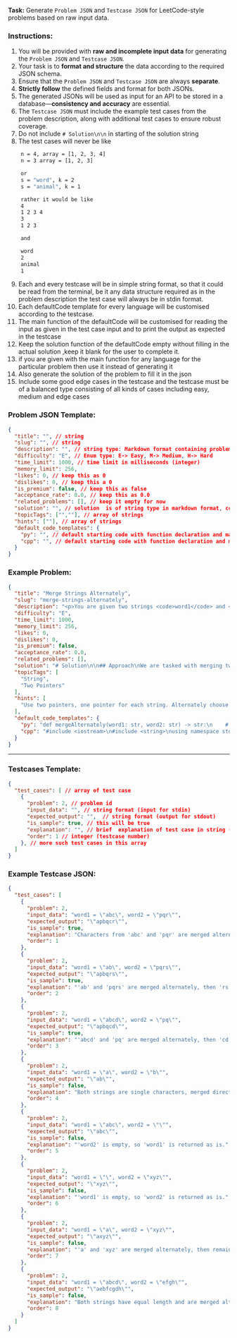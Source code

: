 **Task:** Generate `Problem JSON` and `Testcase JSON` for LeetCode-style problems based on raw input data.  

### **Instructions:**  
1. You will be provided with **raw and incomplete input data** for generating the `Problem JSON` and `Testcase JSON`.  
2. Your task is to **format and structure** the data according to the required JSON schema.  
3. Ensure that the `Problem JSON` and `Testcase JSON` are always **separate**.  
4. **Strictly follow** the defined fields and format for both JSONs.  
5. The generated JSONs will be used as input for an API to be stored in a database—**consistency and accuracy** are essential.  
6. The `Testcase JSON` must include the example test cases from the problem description, along with additional test cases to ensure robust coverage.
7. Do not include `# Solution\n\n` in starting of the solution string
8. The test cases will never be like 
  ```bash
      n = 4, array = [1, 2, 3, 4]
      n = 3 array = [1, 2, 3]

      or 
      s = "word", k = 2
      s = "animal", k = 1

      rather it would be like
      4
      1 2 3 4
      3
      1 2 3

      and

      word
      2
      animal
      1
  ```
9. Each and every testcase will be in simple string format, so that it could be read from the terminal, be it any data structure required as in the problem description the test case will always be in stdin format.
10. Each defaultCode template for every language will be customised according to the testcase.
11. The main function of the defaultCode will be customised for reading the input as given in the test case input and to print the output as expected in the testcase
12. Keep the solution function of the defaultCode empty without filling in the actual solution ,keep it blank for the user to complete it.
13. if you are given with the main function for any language for the particular problem then use it instead of generating it
14. Also generate the solution of the problem to fill it in the json
15. Include some good edge cases in the testcase and the testcase must be of a balanced type consisting of all kinds of cases including easy, medium and edge cases


### Problem JSON Template:
```json
{
  "title": "", // string
  "slug": "", // string
  "description": "", // string type: Markdown format containing problem description, input, output format, example testcases with explanation, constraints
  "difficulty": "E", // Enum type: E-> Easy, M-> Medium, H-> Hard
  "time_limit": 1000, // time limit in milliseconds (integer)
  "memory_limit": 256,
  "likes": 0, // keep this as 0
  "dislikes": 0, // keep this a 0
  "is_premium": false, // keep this as false
  "acceptance_rate": 0.0, // keep this as 0.0
  "related_problems": [], // keep it empty for now
  "solution": "", // solution  is of string type in markdown format, containing a structured solution to the problem with approach, code, complexity
  "topicTags": ["",""], // array of strings
  "hints": [""], // array of strings
  "default_code_templates": {
    "py": "", // default starting code with function declaration and main function with stdin/stdout,
    "cpp": "", // default starting code with function declaration and main function with stdin/stdout
  }
}
```

### Example Problem:
```json
{
  "title": "Merge Strings Alternately",
  "slug": "merge-strings-alternately",
  "description": "<p>You are given two strings <code>word1</code> and <code>word2</code>. Merge the strings by adding letters in alternating order, starting with <code>word1</code>. If a string is longer than the other, append the additional letters onto the end of the merged string.</p>\r\n\r\n<p>Return <em>the merged string.</em></p>\r\n\r\n<p>&nbsp;</p>\r\n<p><strong class=\"example\">Example 1:</strong></p>\r\n\r\n<pre>\r\n<strong>Input:</strong> word1 = &quot;abc&quot;, word2 = &quot;pqr&quot;\r\n<strong>Output:</strong> &quot;apbqcr&quot;\r\n<strong>Explanation:</strong>&nbsp;The merged string will be merged as so:\r\nword1:  a   b   c\r\nword2:    p   q   r\r\nmerged: a p b q c r\r\n</pre>\r\n\r\n<p><strong class=\"example\">Example 2:</strong></p>\r\n\r\n<pre>\r\n<strong>Input:</strong> word1 = &quot;ab&quot;, word2 = &quot;pqrs&quot;\r\n<strong>Output:</strong> &quot;apbqrs&quot;\r\n<strong>Explanation:</strong>&nbsp;Notice that as word2 is longer, &quot;rs&quot; is appended to the end.\r\nword1:  a   b \r\nword2:    p   q   r   s\r\nmerged: a p b q   r   s\r\n</pre>\r\n\r\n<p><strong class=\"example\">Example 3:</strong></p>\r\n\r\n<pre>\r\n<strong>Input:</strong> word1 = &quot;abcd&quot;, word2 = &quot;pq&quot;\r\n<strong>Output:</strong> &quot;apbqcd&quot;\r\n<strong>Explanation:</strong>&nbsp;Notice that as word1 is longer, &quot;cd&quot; is appended to the end.\r\nword1:  a   b   c   d\r\nword2:    p   q \r\nmerged: a p b q c   d\r\n</pre>\r\n\r\n<p>&nbsp;</p>\r\n<p><strong>Constraints:</strong></p>\r\n\r\n<ul>\r\n\t<li><code>1 &lt;= word1.length, word2.length &lt;= 100</code></li>\r\n\t<li><code>word1</code> and <code>word2</code> consist of lowercase English letters.</li>\r\n</ul>",
  "difficulty": "E",
  "time_limit": 1000,
  "memory_limit": 256,
  "likes": 0,
  "dislikes": 0,
  "is_premium": false,
  "acceptance_rate": 0.0,
  "related_problems": [],
  "solution": "# Solution\n\n## Approach\nWe are tasked with merging two strings `word1` and `word2` by adding letters in alternating order. The approach is straightforward:\n\n1. Use two pointers — one for each string.\n2. Start with the first character of `word1`, then the first character of `word2`, and continue this process.\n3. If one string ends before the other, append the remaining characters of the longer string to the merged string.\n\n### Intuition\n- Since both strings are relatively small (max length = 100), a simple two-pointer technique is efficient.\n- The problem is reduced to iterating through both strings while checking for boundaries.\n\n### Complexity Analysis\n**Time Complexity:** `O(n + m)` where `n` and `m` are lengths of `word1` and `word2` respectively.<br>\n**Space Complexity:** `O(n + m)` for the merged string.\n\n### Edge Cases\n✅ Minimum input size: both `word1` and `word2` have a length of 1.<br>\n✅ One string is longer than the other.<br>\n✅ Both strings have equal length.<br>\n✅ One string is empty.\n",
  "topicTags": [
    "String",
    "Two Pointers"
  ],
  "hints": [
    "Use two pointers, one pointer for each string. Alternately choose the character from each pointer, and move the pointer upwards."
  ],
  "default_code_templates": {
    "py": "def mergeAlternately(word1: str, word2: str) -> str:\n    # Write your code here\n    pass\n\nif __name__ == \"__main__\":\n    import sys\n    input = sys.stdin.read().strip().split(\"\\n\")\n    word1 = input[0]\n    word2 = input[1]\n    result = mergeAlternately(word1, word2)\n    print(result)\n",
    "cpp": "#include <iostream>\n#include <string>\nusing namespace std;\n\nstring mergeAlternately(string word1, string word2) {\n    // Write your code here\n}\n\nint main() {\n    string word1, word2;\n    cin >> word1 >> word2;\n    cout << mergeAlternately(word1, word2) << endl;\n    return 0;\n}"
  }
}
```

---

### Testcases Template:
```json
{
  "test_cases": [ // array of test case
    {
      "problem": 2, // problem id
      "input_data": "", // string format (input for stdin)
      "expected_output": "",  // string format (output for stdout)
      "is_sample": true, // this will be true
      "explanation": "", // brief  explanation of test case in string (markdown)
      "order": 1 // integer (testcase number)
    }, // more such test cases in this array
  ]
}
```

### Example Testcase JSON:
```json
{
  "test_cases": [
    {
      "problem": 2,
      "input_data": "word1 = \"abc\", word2 = \"pqr\"",
      "expected_output": "\"apbqcr\"",
      "is_sample": true,
      "explanation": "Characters from 'abc' and 'pqr' are merged alternately.",
      "order": 1
    },
    {
      "problem": 2,
      "input_data": "word1 = \"ab\", word2 = \"pqrs\"",
      "expected_output": "\"apbqrs\"",
      "is_sample": true,
      "explanation": "'ab' and 'pqrs' are merged alternately, then 'rs' from 'pqrs' is appended.",
      "order": 2
    },
    {
      "problem": 2,
      "input_data": "word1 = \"abcd\", word2 = \"pq\"",
      "expected_output": "\"apbqcd\"",
      "is_sample": true,
      "explanation": "'abcd' and 'pq' are merged alternately, then 'cd' from 'abcd' is appended.",
      "order": 3
    },
    {
      "problem": 2,
      "input_data": "word1 = \"a\", word2 = \"b\"",
      "expected_output": "\"ab\"",
      "is_sample": false,
      "explanation": "Both strings are single characters, merged directly.",
      "order": 4
    },
    {
      "problem": 2,
      "input_data": "word1 = \"abc\", word2 = \"\"",
      "expected_output": "\"abc\"",
      "is_sample": false,
      "explanation": "'word2' is empty, so 'word1' is returned as is.",
      "order": 5
    },
    {
      "problem": 2,
      "input_data": "word1 = \"\", word2 = \"xyz\"",
      "expected_output": "\"xyz\"",
      "is_sample": false,
      "explanation": "'word1' is empty, so 'word2' is returned as is.",
      "order": 6
    },
    {
      "problem": 2,
      "input_data": "word1 = \"a\", word2 = \"xyz\"",
      "expected_output": "\"axyz\"",
      "is_sample": false,
      "explanation": "'a' and 'xyz' are merged alternately, then remaining 'xyz' is appended.",
      "order": 7
    },
    {
      "problem": 2,
      "input_data": "word1 = \"abcd\", word2 = \"efgh\"",
      "expected_output": "\"aebfcgdh\"",
      "is_sample": false,
      "explanation": "Both strings have equal length and are merged alternately.",
      "order": 8
    }
  ]
}
```
